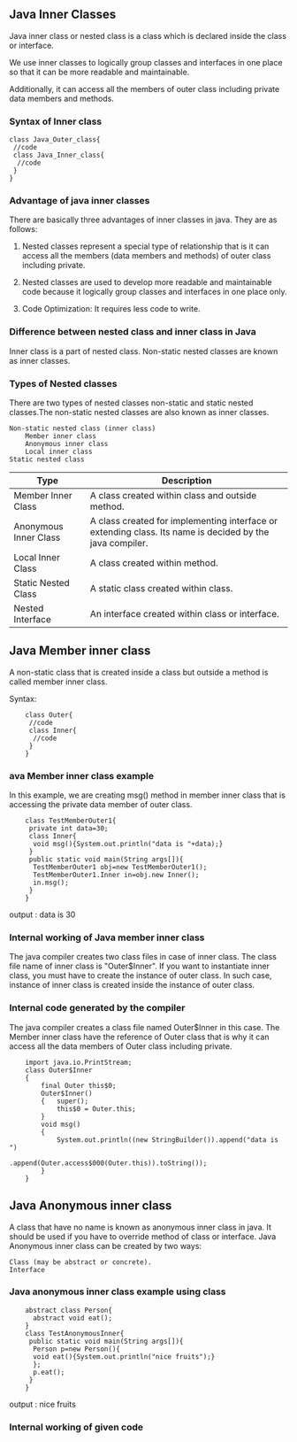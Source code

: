 
## Java Inner Classes


Java inner class or nested class is a class which is declared inside the class or interface.

We use inner classes to logically group classes and interfaces in one place so that it can be more readable and maintainable.

Additionally, it can access all the members of outer class including private data members and methods.


### Syntax of Inner class

```
class Java_Outer_class{  
 //code  
 class Java_Inner_class{  
  //code  
 }  
} 
```

### Advantage of java inner classes

There are basically three advantages of inner classes in java. They are as follows:

1) Nested classes represent a special type of relationship that is it can access all the members (data members and methods) of outer class including private.

2) Nested classes are used to develop more readable and maintainable code because it logically group classes and interfaces in one place only.

3) Code Optimization: It requires less code to write.


### Difference between nested class and inner class in Java

Inner class is a part of nested class. Non-static nested classes are known as inner classes. 


### Types of Nested classes

There are two types of nested classes non-static and static nested classes.The non-static nested classes are also known as inner classes.

    Non-static nested class (inner class)
        Member inner class
        Anonymous inner class
        Local inner class
    Static nested class


|   Type	|   Description |
| ------------- | ------------- | 
|   Member Inner Class	|   A class created within class and outside method.    |
|   Anonymous Inner Class	|   A class created for implementing interface or extending class. Its name is decided by the java compiler.    |
|   Local Inner Class	|   A class created within method.  |
|   Static Nested Class	|   A static class created within class.    |
|   Nested Interface	|   An interface created within class or interface. |


## Java Member inner class

A non-static class that is created inside a class but outside a method is called member inner class.

Syntax:

```
    class Outer{  
     //code  
     class Inner{  
      //code  
     }  
    }  
```


### ava Member inner class example

In this example, we are creating msg() method in member inner class that is accessing the private data member of outer class.

```
    class TestMemberOuter1{  
     private int data=30;  
     class Inner{  
      void msg(){System.out.println("data is "+data);}  
     }  
     public static void main(String args[]){  
      TestMemberOuter1 obj=new TestMemberOuter1();  
      TestMemberOuter1.Inner in=obj.new Inner();  
      in.msg();  
     }  
    }  
```

output : data is 30


### Internal working of Java member inner class

The java compiler creates two class files in case of inner class. The class file name of inner class is "Outer$Inner". If you want to instantiate inner class, you must have to create the instance of outer class. In such case, instance of inner class is created inside the instance of outer class.


### Internal code generated by the compiler

The java compiler creates a class file named Outer$Inner in this case. The Member inner class have the reference of Outer class that is why it can access all the data members of Outer class including private.

```
    import java.io.PrintStream;  
    class Outer$Inner  
    {  
        final Outer this$0;  
        Outer$Inner()  
        {   super();  
            this$0 = Outer.this;  
        }  
        void msg()  
        {  
            System.out.println((new StringBuilder()).append("data is ")  
                        .append(Outer.access$000(Outer.this)).toString());  
        }  
    }  
```


## Java Anonymous inner class

A class that have no name is known as anonymous inner class in java. It should be used if you have to override method of class or interface. Java Anonymous inner class can be created by two ways:

    Class (may be abstract or concrete).
    Interface

### Java anonymous inner class example using class

```
    abstract class Person{  
      abstract void eat();  
    }  
    class TestAnonymousInner{  
     public static void main(String args[]){  
      Person p=new Person(){  
      void eat(){System.out.println("nice fruits");}  
      };  
      p.eat();  
     }  
    }  
```


output : nice fruits


### Internal working of given code